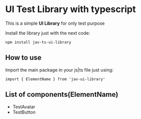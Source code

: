 # UI Test Library with typescript

This is a simple **UI Library** for only test purpose

Install the library just with the next code:
```
npm install jav-ts-ui-library
```

## How to use

Import the main package in your js|ts file just using:
```
import { ElementName } from 'jav-ui-library'
```

## List of components(ElementName)

* TestAvatar
* TestButton



